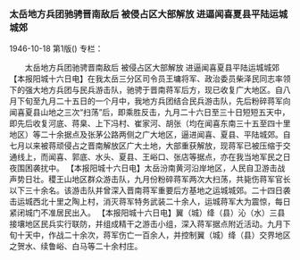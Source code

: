 ### 太岳地方兵团驰骋晋南敌后  被侵占区大部解放   进逼闻喜夏县平陆运城城郊

1946-10-18
第1版()
专栏：

　　太岳地方兵团驰骋晋南敌后
    被侵占区大部解放
    进逼闻喜夏县平陆运城城郊
    【本报阳城十六日电】在我太岳三分区司令员王墉将军、政治委员柴泽民同志率领下的强大地方兵团与民兵游击队，驰骋于晋南蒋军后方，现已收复广大地区。自八月下旬至九月二十五日的一个月中，我地方兵团结合民兵游击队，先后粉碎蒋军向闻喜夏县山地之三次“扫荡”后，即乘胜反击，九月二十六日至三十日短短五天中，即先后收复河底、蒋臬、上下冯村、崔家河、胡张（均在闻喜东南三十五至四十里地区）等二十余据点及张茅公路两侧之广大地区，逼进闻喜、夏县、平陆城郊。自七月以来被蒋顽侵占之晋南解放区广大土地，大部重获解放，现蒋军已被压缩于交通线上，而闻喜、郭底、水头、夏县、王峪口、张店等据点，亦在我当地军民之日夜围困袭扰中。
    【本报阳城十六日电】太岳汾南黄河沿岸地区，人民自卫游击战声势日壮。稷王山地区群众游击队，九月份粉碎蒋军两次大扫荡，共毙伤蒋军官长以下三十余名。该游击队并曾深入晋南蒋军重要后方基地之运城城郊。二十四日袭击运城西北十里之陶上村，消灭蒋军特务武装二十余人，运城蒋军大为震惊，每日紧闭城门不准居民出入。
    【本报阳城十六日电】翼（城）绛（县）沁（水）三县接壤地区民兵实行联防，并组成精干之游击小组，深入蒋军据点附近活动。九月下旬十天中，作战二十余次，蒋军伤亡一百余人，并控制翼（城）绛（县）交界地区之贺水、续鲁峪、白马等二十余村庄。
